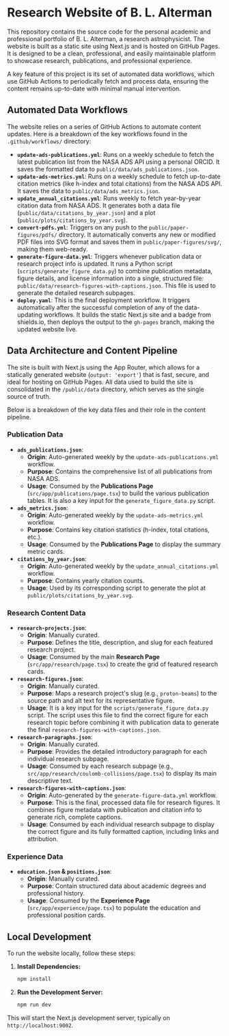 # Research Website of B. L. Alterman

This repository contains the source code for the personal academic and professional portfolio of B. L. Alterman, a research astrophysicist. The website is built as a static site using Next.js and is hosted on GitHub Pages. It is designed to be a clean, professional, and easily maintainable platform to showcase research, publications, and professional experience.

A key feature of this project is its set of automated data workflows, which use GitHub Actions to periodically fetch and process data, ensuring the content remains up-to-date with minimal manual intervention.

## Automated Data Workflows

The website relies on a series of GitHub Actions to automate content updates. Here is a breakdown of the key workflows found in the `.github/workflows/` directory:

-   **`update-ads-publications.yml`**: Runs on a weekly schedule to fetch the latest publication list from the NASA ADS API using a personal ORCID. It saves the formatted data to `public/data/ads_publications.json`.
-   **`update-ads-metrics.yml`**: Runs on a weekly schedule to fetch up-to-date citation metrics (like h-index and total citations) from the NASA ADS API. It saves the data to `public/data/ads_metrics.json`.
-   **`update_annual_citations.yml`**: Runs weekly to fetch year-by-year citation data from NASA ADS. It generates both a data file (`public/data/citations_by_year.json`) and a plot (`public/plots/citations_by_year.svg`).
-   **`convert-pdfs.yml`**: Triggers on any push to the `public/paper-figures/pdfs/` directory. It automatically converts any new or modified PDF files into SVG format and saves them in `public/paper-figures/svg/`, making them web-ready.
-   **`generate-figure-data.yml`**: Triggers whenever publication data or research project info is updated. It runs a Python script (`scripts/generate_figure_data.py`) to combine publication metadata, figure details, and license information into a single, structured file: `public/data/research-figures-with-captions.json`. This file is used to generate the detailed research subpages.
-   **`deploy.yaml`**: This is the final deployment workflow. It triggers automatically after the successful completion of any of the data-updating workflows. It builds the static Next.js site and a badge from shields.io, then deploys the output to the `gh-pages` branch, making the updated website live.

## Data Architecture and Content Pipeline

The site is built with Next.js using the App Router, which allows for a statically generated website (`output: 'export'`) that is fast, secure, and ideal for hosting on GitHub Pages. All data used to build the site is consolidated in the `/public/data` directory, which serves as the single source of truth.

Below is a breakdown of the key data files and their role in the content pipeline.

### Publication Data

-   **`ads_publications.json`**:
    -   **Origin**: Auto-generated weekly by the `update-ads-publications.yml` workflow.
    -   **Purpose**: Contains the comprehensive list of all publications from NASA ADS.
    -   **Usage**: Consumed by the **Publications Page** (`src/app/publications/page.tsx`) to build the various publication tables. It is also a key input for the `generate_figure_data.py` script.
-   **`ads_metrics.json`**:
    -   **Origin**: Auto-generated weekly by the `update-ads-metrics.yml` workflow.
    -   **Purpose**: Contains key citation statistics (h-index, total citations, etc.).
    -   **Usage**: Consumed by the **Publications Page** to display the summary metric cards.
-   **`citations_by_year.json`**:
    -   **Origin**: Auto-generated weekly by the `update_annual_citations.yml` workflow.
    -   **Purpose**: Contains yearly citation counts.
    -   **Usage**: Used by its corresponding script to generate the plot at `public/plots/citations_by_year.svg`.

### Research Content Data

-   **`research-projects.json`**:
    -   **Origin**: Manually curated.
    -   **Purpose**: Defines the title, description, and slug for each featured research project.
    -   **Usage**: Consumed by the main **Research Page** (`src/app/research/page.tsx`) to create the grid of featured research cards.
-   **`research-figures.json`**:
    -   **Origin**: Manually curated.
    -   **Purpose**: Maps a research project's slug (e.g., `proton-beams`) to the source path and alt text for its representative figure.
    -   **Usage**: It is a key input for the `scripts/generate_figure_data.py` script. The script uses this file to find the correct figure for each research topic before combining it with publication data to generate the final `research-figures-with-captions.json`.
-   **`research-paragraphs.json`**:
    -   **Origin**: Manually curated.
    -   **Purpose**: Provides the detailed introductory paragraph for each individual research subpage.
    -   **Usage**: Consumed by each research subpage (e.g., `src/app/research/coulomb-collisions/page.tsx`) to display its main descriptive text.
-   **`research-figures-with-captions.json`**:
    -   **Origin**: Auto-generated by the `generate-figure-data.yml` workflow.
    -   **Purpose**: This is the final, processed data file for research figures. It combines figure metadata with publication and citation info to generate rich, complete captions.
    -   **Usage**: Consumed by each individual research subpage to display the correct figure and its fully formatted caption, including links and attribution.

### Experience Data

-   **`education.json` & `positions.json`**:
    -   **Origin**: Manually curated.
    -   **Purpose**: Contain structured data about academic degrees and professional history.
    -   **Usage**: Consumed by the **Experience Page** (`src/app/experience/page.tsx`) to populate the education and professional position cards.


## Local Development

To run the website locally, follow these steps:

1.  **Install Dependencies:**
    ```bash
    npm install
    ```

2.  **Run the Development Server:**
    ```bash
    npm run dev
    ```

This will start the Next.js development server, typically on `http://localhost:9002`.

